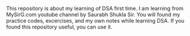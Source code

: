This repository is about my learning of DSA first time. I am learning from MySirG.com youtube channel by Saurabh Shukla Sir. You will found my practice codes, excercises, and my own notes while learning DSA. If you found this repository useful, you can use it.
